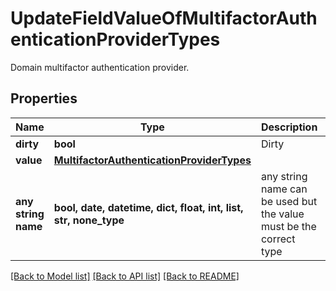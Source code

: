 # UpdateFieldValueOfMultifactorAuthenticationProviderTypes

Domain multifactor authentication provider.

## Properties
Name | Type | Description | Notes
------------ | ------------- | ------------- | -------------
**dirty** | **bool** | Dirty | [optional] 
**value** | [**MultifactorAuthenticationProviderTypes**](MultifactorAuthenticationProviderTypes.md) |  | [optional] 
**any string name** | **bool, date, datetime, dict, float, int, list, str, none_type** | any string name can be used but the value must be the correct type | [optional]

[[Back to Model list]](../README.md#documentation-for-models) [[Back to API list]](../README.md#documentation-for-api-endpoints) [[Back to README]](../README.md)


